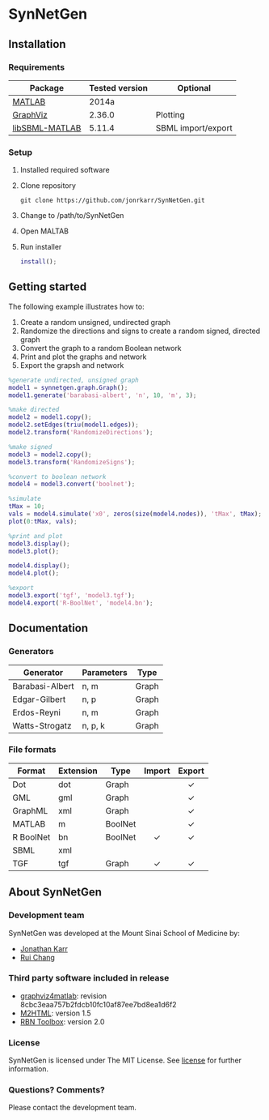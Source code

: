 # SynNetGen

## Installation

### Requirements

Package                                            | Tested version | Optional
-------------------------------------------------- | -------------- | ------------------
[MATLAB](http://www.mathworks.com/products/matlab) | 2014a          | 
[GraphViz](http://graphviz.org)                    | 2.36.0         | Plotting
[libSBML-MATLAB](http://sbml.org/Software/libSBML) | 5.11.4         | SBML import/export

### Setup
1. Installed required software
2. Clone repository

    ```Shell
    git clone https://github.com/jonrkarr/SynNetGen.git
    ```
3. Change to /path/to/SynNetGen
4. Open MALTAB
5. Run installer

    ```matlab
    install();
    ```
    
## Getting started

The following example illustrates how to:

1. Create a random unsigned, undirected graph
2. Randomize the directions and signs to create a random signed, directed graph
3. Convert the graph to a random Boolean network
4. Print and plot the graphs and network
5. Export the grapsh and network

```matlab
%generate undirected, unsigned graph
model1 = synnetgen.graph.Graph();
model1.generate('barabasi-albert', 'n', 10, 'm', 3);

%make directed
model2 = model1.copy();
model2.setEdges(triu(model1.edges));
model2.transform('RandomizeDirections');

%make signed
model3 = model2.copy();
model3.transform('RandomizeSigns');

%convert to boolean network
model4 = model3.convert('boolnet');

%simulate
tMax = 10;
vals = model4.simulate('x0', zeros(size(model4.nodes)), 'tMax', tMax);
plot(0:tMax, vals);

%print and plot
model3.display();
model3.plot();

model4.display();
model4.plot();

%export
model3.export('tgf', 'model3.tgf');
model4.export('R-BoolNet', 'model4.bn');
```

## Documentation

### Generators
Generator       | Parameters | Type 
--------------- | ---------- | -----
Barabasi-Albert | n, m       | Graph
Edgar-Gilbert   | n, p       | Graph
Erdos-Reyni     | n, m       | Graph
Watts-Strogatz  | n, p, k    | Graph

### File formats
Format    | Extension | Type    | Import  | Export
-------   | --------- | ------- | :------: | :------:
Dot       | dot       | Graph   |          | &#x2713;
GML       | gml       | Graph   |          | &#x2713; 
GraphML   | xml       | Graph   |          | &#x2713;
MATLAB    | m         | BoolNet |          | &#x2713;
R BoolNet | bn        | BoolNet | &#x2713; | &#x2713;
SBML      | xml       |         |          |
TGF       | tgf       | Graph   | &#x2713; | &#x2713;

## About SynNetGen

### Development team
SynNetGen was developed at the Mount Sinai School of Medicine by:
* [Jonathan Karr](http://research.mssm.edu/karr)
* [Rui Chang](http://research.mssm.edu/changlab)

### Third party software included in release
* [graphviz4matlab](https://github.com/graphviz4matlab/graphviz4matlab): revision 8cbc3eaa757b2fdcb10fc10af87ee7bd8ea1d6f2
* [M2HTML](http://www.artefact.tk/software/matlab/m2html): version 1.5
* [RBN Toolbox](http://www.teuscher-research.ch/rbntoolbox): version 2.0

### License
SynNetGen is licensed under The MIT License. See [license](LICENSE) for further information.

### Questions? Comments?
Please contact the development team.